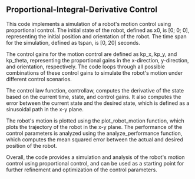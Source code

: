 ## Proportional-Integral-Derivative Control

This code implements a simulation of a robot's motion control using proportional control. The initial state of the robot, defined as x0, is [0; 0; 0], representing the initial position and orientation of the robot. The time span for the simulation, defined as tspan, is [0, 20] seconds.

The control gains for the motion control are defined as kp_x, kp_y, and kp_theta, representing the proportional gains in the x-direction, y-direction, and orientation, respectively. The code loops through all possible combinations of these control gains to simulate the robot's motion under different control scenarios.

The control law function, controllaw, computes the derivative of the state based on the current time, state, and control gains. It also computes the error between the current state and the desired state, which is defined as a sinusoidal path in the x-y plane.

The robot's motion is plotted using the plot_robot_motion function, which plots the trajectory of the robot in the x-y plane. The performance of the control parameters is analyzed using the analyze_performance function, which computes the mean squared error between the actual and desired position of the robot.

Overall, the code provides a simulation and analysis of the robot's motion control using proportional control, and can be used as a starting point for further refinement and optimization of the control parameters.
